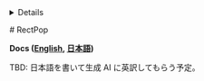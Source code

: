 <!-- START doctoc generated TOC please keep comment here to allow auto update -->
<!-- DON'T EDIT THIS SECTION, INSTEAD RE-RUN doctoc TO UPDATE -->
<details>
<summary>Details</summary>

- [RectPop](#rectpop)

</details>
<!-- END doctoc generated TOC please keep comment here to allow auto update -->

﻿# RectPop

**Docs ([English](README.md), [日本語](README_JA.md))**

TBD: 日本語を書いて生成 AI に英訳してもらう予定。
